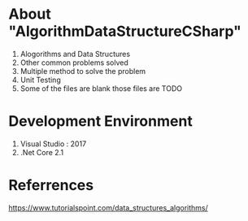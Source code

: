 # About "AlgorithmDataStructureCSharp"

1. Alogorithms and Data Structures 
2. Other common problems solved
3. Multiple method to solve the problem
4. Unit Testing
5. Some of the files are blank those files are TODO

# Development Environment
1. Visual Studio : 2017
2. .Net Core 2.1


# Referrences
https://www.tutorialspoint.com/data_structures_algorithms/
